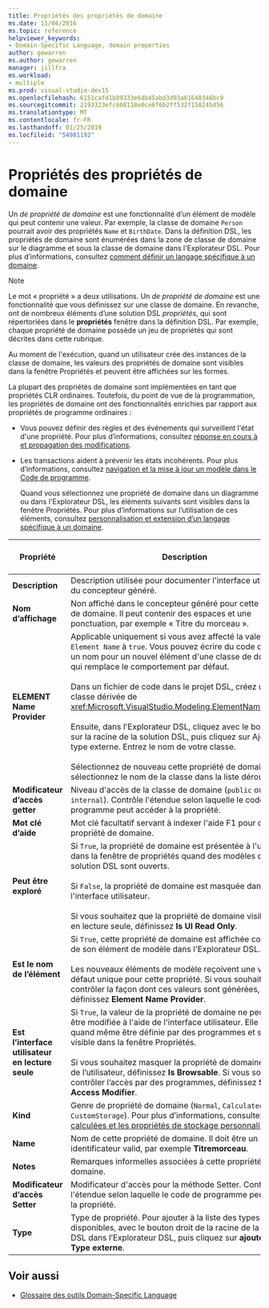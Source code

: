 ```yaml
---
title: Propriétés des propriétés de domaine
ms.date: 11/04/2016
ms.topic: reference
helpviewer_keywords:
- Domain-Specific Language, domain properties
author: gewarren
ms.author: gewarren
manager: jillfra
ms.workload:
- multiple
ms.prod: visual-studio-dev15
ms.openlocfilehash: 6151cafd1b89333e6db45abd3d93a61648346bc9
ms.sourcegitcommit: 2193323efc608118e0ce6f6b2ff532f158245d56
ms.translationtype: MT
ms.contentlocale: fr-FR
ms.lasthandoff: 01/25/2019
ms.locfileid: "54981192"
---
```

# <a name="properties-of-domain-properties"></a>Propriétés des propriétés de domaine
Un *de propriété de domaine* est une fonctionnalité d’un élément de modèle qui peut contenir une valeur. Par exemple, la classe de domaine `Person` pourrait avoir des propriétés `Name` et `BirthDate`. Dans la définition DSL, les propriétés de domaine sont énumérées dans la zone de classe de domaine sur le diagramme et sous la classe de domaine dans l'Explorateur DSL. Pour plus d’informations, consultez [comment définir un langage spécifique à un domaine](../modeling/how-to-define-a-domain-specific-language.md).

> [!NOTE]
>  Le mot « propriété » a deux utilisations. Un *de propriété de domaine* est une fonctionnalité que vous définissez sur une classe de domaine. En revanche, ont de nombreux éléments d’une solution DSL *propriétés*, qui sont répertoriées dans le **propriétés** fenêtre dans la définition DSL. Par exemple, chaque propriété de domaine possède un jeu de propriétés qui sont décrites dans cette rubrique.

 Au moment de l'exécution, quand un utilisateur crée des instances de la classe de domaine, les valeurs des propriétés de domaine sont visibles dans la fenêtre Propriétés et peuvent être affichées sur les formes.

 La plupart des propriétés de domaine sont implémentées en tant que propriétés CLR ordinaires. Toutefois, du point de vue de la programmation, les propriétés de domaine ont des fonctionnalités enrichies par rapport aux propriétés de programme ordinaires :

- Vous pouvez définir des règles et des événements qui surveillent l'état d'une propriété. Pour plus d’informations, consultez [réponse en cours à et propagation des modifications](../modeling/responding-to-and-propagating-changes.md).

- Les transactions aident à prévenir les états incohérents. Pour plus d’informations, consultez [navigation et la mise à jour un modèle dans le Code de programme](../modeling/navigating-and-updating-a-model-in-program-code.md).

  Quand vous sélectionnez une propriété de domaine dans un diagramme ou dans l'Explorateur DSL, les éléments suivants sont visibles dans la fenêtre Propriétés. Pour plus d’informations sur l’utilisation de ces éléments, consultez [personnalisation et extension d’un langage spécifique à un domaine](../modeling/customizing-and-extending-a-domain-specific-language.md).

|Propriété|Description|Valeur par défaut|
|-|-|-|
|**Description**|Description utilisée pour documenter l'interface utilisateur du concepteur généré.|\<aucune>|
|**Nom d’affichage**|Non affiché dans le concepteur généré pour cette propriété de domaine. Il peut contenir des espaces et une ponctuation, par exemple « Titre du morceau ».|\<aucune>|
|**ELEMENT Name Provider**|Applicable uniquement si vous avez affecté la valeur `Is Element Name` à `true`. Vous pouvez écrire du code qui fournit un nom pour un nouvel élément d'une classe de domaine et qui remplace le comportement par défaut.<br /><br /> Dans un fichier de code dans le projet DSL, créez une classe dérivée de <xref:Microsoft.VisualStudio.Modeling.ElementNameProvider>.<br /><br /> Ensuite, dans l'Explorateur DSL, cliquez avec le bouton droit sur la racine de la solution DSL, puis cliquez sur Ajouter un type externe. Entrez le nom de votre classe.<br /><br /> Sélectionnez de nouveau cette propriété de domaine et sélectionnez le nom de la classe dans la liste déroulante.|\<aucune>|
|**Modificateur d’accès getter**|Niveau d'accès de la classe de domaine (`public` ou `internal`). Contrôle l'étendue selon laquelle le code de programme peut accéder à la propriété.|`public`|
|**Mot clé d’aide**|Mot clé facultatif servant à indexer l'aide F1 pour cette propriété de domaine.|\<aucune>|
|**Peut être exploré**|Si `True`, la propriété de domaine est présentée à l'utilisateur dans la fenêtre de propriétés quand des modèles de cette solution DSL sont ouverts.<br /><br /> Si `False`, la propriété de domaine est masquée dans l'interface utilisateur.<br /><br /> Si vous souhaitez que la propriété de domaine visible mais en lecture seule, définissez **Is UI Read Only**.|`True`|
|**Est le nom de l’élément**|Si `True`, cette propriété de domaine est affichée comme nom de son élément de modèle dans l'Explorateur DSL.<br /><br /> Les nouveaux éléments de modèle reçoivent une valeur par défaut unique pour cette propriété. Si vous souhaitez contrôler la façon dont ces valeurs sont générées, définissez **Element Name Provider**.|`False`|
|**Est l’interface utilisateur en lecture seule**|Si `True`, la valeur de la propriété de domaine ne peut pas être modifiée à l'aide de l'interface utilisateur. Elle peut quand même être définie par des programmes et sera visible dans la fenêtre Propriétés.<br /><br /> Si vous souhaitez masquer la propriété de domaine à partir de l’utilisateur, définissez **Is Browsable**. Si vous souhaitez contrôler l’accès par des programmes, définissez **Setter Access Modifier**.|`False`|
|**Kind**|Genre de propriété de domaine (`Normal`, `Calculated` ou `CustomStorage`). Pour plus d’informations, consultez [calculées et les propriétés de stockage personnalisé](../modeling/calculated-and-custom-storage-properties.md).|`Normal`|
|**Name**|Nom de cette propriété de domaine. Il doit être un identificateur valid, par exemple **Titremorceau**.|\<aucune>|
|**Notes**|Remarques informelles associées à cette propriété de domaine.|\<aucune>|
|**Modificateur d’accès Setter**|Modificateur d'accès pour la méthode Setter. Contrôle l'étendue selon laquelle le code de programme peut définir la propriété.|`public`|
|**Type**|Type de propriété. Pour ajouter à la liste des types disponibles, avec le bouton droit de la racine de la solution DSL dans l’Explorateur DSL, puis cliquez sur **ajouter un Type externe**.|`String`|

## <a name="see-also"></a>Voir aussi

- [Glossaire des outils Domain-Specific Language](https://msdn.microsoft.com/ca5e84cb-a315-465c-be24-76aa3df276aa)